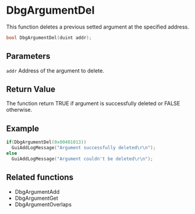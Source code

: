# DbgArgumentDel

This function deletes a previous setted argument at the specified address.

```c++
bool DbgArgumentDel(duint addr);
```

## Parameters

`addr` Address of the argument to delete.

## Return Value

The function return TRUE if argument is successfully deleted or FALSE otherwise.

## Example

```c++
if(DbgArgumentDel(0x00401013))
  GuiAddLogMessage("Argument successfully deleted\r\n");
else
  GuiAddLogMessage("Argument couldn't be deleted\r\n");
```

## Related functions

- DbgArgumentAdd
- DbgArgumentGet
- DbgArgumentOverlaps
